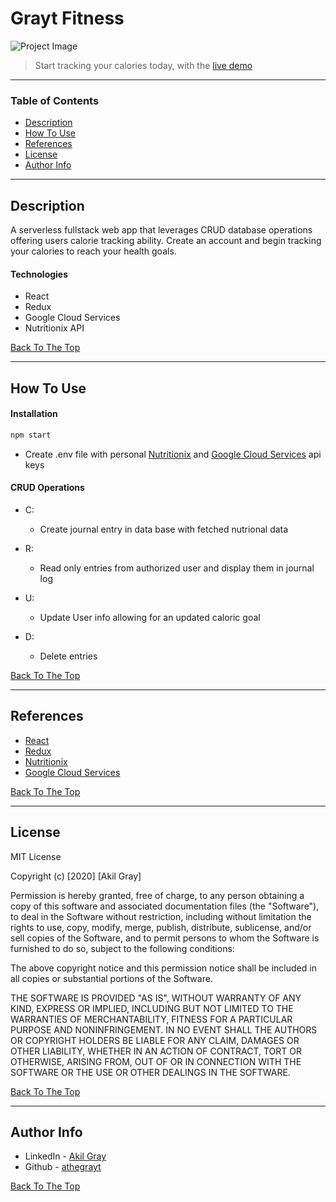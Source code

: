 # Grayt Fitness 

![Project Image](./src/assets/images/GraytFitness_v.1.gif)

> Start tracking your calories today, with the [live demo](https://graytfitness.herokuapp.com/)

---

### Table of Contents

- [Description](#description)
- [How To Use](#how-to-use)
- [References](#references)
- [License](#license)
- [Author Info](#author-info)

---

## Description

A serverless fullstack web app that leverages CRUD database operations offering users calorie tracking ability. Create an account and begin tracking your calories to reach your health goals.

#### Technologies

- React
- Redux
- Google Cloud Services
- Nutritionix API


[Back To The Top](#grayt-fitness)

---

## How To Use

#### Installation

```bash
npm start
```

- Create .env file with personal [Nutritionix](https://developer.nutritionix.com/) and [Google Cloud Services](https://cloud.google.com/docs/authentication/api-keys) api keys 

#### CRUD Operations

- C:
    - Create journal entry in data base with fetched nutrional data   

- R:
    - Read only entries from authorized user and display them in journal log  
- U:
    - Update User info allowing for an updated caloric goal
- D:
    - Delete entries 

[Back To The Top](#grayt-fitness)

---

## References
- [React](https://reactjs.org/)
- [Redux](https://redux.js.org/)
- [Nutritionix](https://www.nutritionix.com/)
- [Google Cloud Services](https://cloud.google.com/)

[Back To The Top](#grayt-fitness)

---

## License

MIT License

Copyright (c) [2020] [Akil Gray]

Permission is hereby granted, free of charge, to any person obtaining a copy
of this software and associated documentation files (the "Software"), to deal
in the Software without restriction, including without limitation the rights
to use, copy, modify, merge, publish, distribute, sublicense, and/or sell
copies of the Software, and to permit persons to whom the Software is
furnished to do so, subject to the following conditions:

The above copyright notice and this permission notice shall be included in all
copies or substantial portions of the Software.

THE SOFTWARE IS PROVIDED "AS IS", WITHOUT WARRANTY OF ANY KIND, EXPRESS OR
IMPLIED, INCLUDING BUT NOT LIMITED TO THE WARRANTIES OF MERCHANTABILITY,
FITNESS FOR A PARTICULAR PURPOSE AND NONINFRINGEMENT. IN NO EVENT SHALL THE
AUTHORS OR COPYRIGHT HOLDERS BE LIABLE FOR ANY CLAIM, DAMAGES OR OTHER
LIABILITY, WHETHER IN AN ACTION OF CONTRACT, TORT OR OTHERWISE, ARISING FROM,
OUT OF OR IN CONNECTION WITH THE SOFTWARE OR THE USE OR OTHER DEALINGS IN THE
SOFTWARE.

[Back To The Top](#grayt-fitness)

---

## Author Info

- LinkedIn - [Akil Gray](https://linkedin.com/in/akil-gray)
- Github - [athegrayt](https://github.com/athegrayt)

[Back To The Top](#grayt-fitness)
